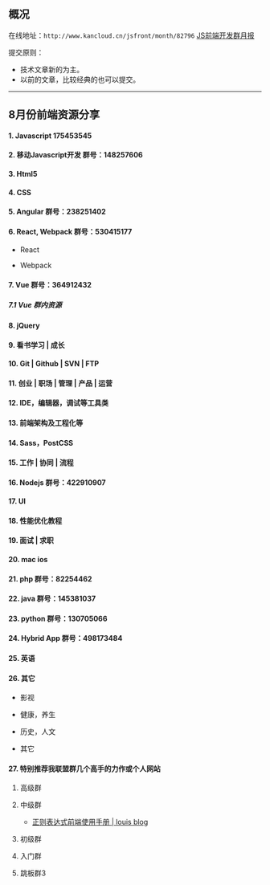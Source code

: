 ## 概况

在线地址：`http://www.kancloud.cn/jsfront/month/82796` [JS前端开发群月报](http://www.kancloud.cn/jsfront/month/82796)

提交原则：

- 技术文章新的为主。
- 以前的文章，比较经典的也可以提交。

---

## 8月份前端资源分享
#### 1. Javascript 175453545

#### 2. 移动Javascript开发 群号：148257606

#### 3. Html5

#### 4. CSS

#### 5. Angular 群号：238251402

#### 6. React, Webpack 群号：530415177
- React

- Webpack



#### 7. Vue 群号：364912432

##### 7.1 Vue 群内资源

#### 8. jQuery

#### 9. 看书学习 | 成长

#### 10. Git | Github | SVN | FTP

#### 11. 创业 | 职场 | 管理 | 产品 | 运营

#### 12. IDE，编辑器，调试等工具类

#### 13. 前端架构及工程化等

#### 14. Sass，PostCSS

#### 15. 工作 | 协同 | 流程

#### 16. Nodejs 群号：422910907

#### 17. UI

#### 18. 性能优化教程

#### 19. 面试 | 求职

#### 20. mac ios

#### 21. php 群号：82254462

#### 22. java 群号：145381037

#### 23. python 群号：130705066

#### 24. Hybrid App 群号：498173484

#### 25. 英语

#### 26. 其它
- 影视


- 健康，养生


- 历史，人文


- 其它


#### 27. 特别推荐我联盟群几个高手的力作或个人网站

1. 高级群

2. 中级群
   - [正则表达式前端使用手册 \| louis blog](http://louiszhai.github.io/2016/06/13/regexp/)

3. 初级群

4. 入门群

5. 跳板群3


